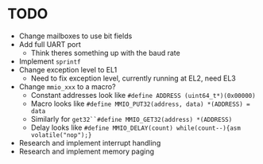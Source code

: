 # TODO

- Change mailboxes to use bit fields
- Add full UART port
	- Think theres something up with the baud rate
- Implement `sprintf`
- Change exception level to EL1
	- Need to fix exception level, currently running at EL2, need EL3
- Change `mmio_xxx` to a macro?
	- Constant addresses look like `#define ADDRESS (uint64_t*)(0x00000)`
	- Macro looks like `#define MMIO_PUT32(address, data) *(ADDRESS) = data`
	- Similarly for `get32``#define MMIO_GET32(address) *(ADDRESS)`
	- Delay looks like `#define MMIO_DELAY(count) while(count--){asm volatile("nop");}`
- Research and implement interrupt handling
- Research and implement memory paging

